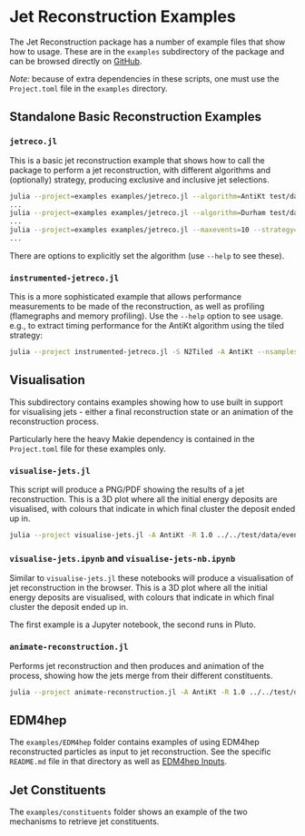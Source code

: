 # Jet Reconstruction Examples

The Jet Reconstruction package has a number of example files that show how to
usage. These are in the `examples` subdirectory of the package and can be
browsed directly on
[GitHub](https://github.com/JuliaHEP/JetReconstruction.jl/tree/main/examples).

*Note:* because of extra dependencies in these scripts, one must use the
`Project.toml` file in the `examples` directory.

## Standalone Basic Reconstruction Examples

### `jetreco.jl`

This is a basic jet reconstruction example that shows how to call the package to
perform a jet reconstruction, with different algorithms and (optionally)
strategy, producing exclusive and inclusive jet selections.

```sh
julia --project=examples examples/jetreco.jl --algorithm=AntiKt test/data/events.pp13TeV.hepmc3.gz
...
julia --project=examples examples/jetreco.jl --algorithm=Durham test/data/events.eeH.hepmc3.gz
...
julia --project=examples examples/jetreco.jl --maxevents=10 --strategy=N2Plain --algorithm=Kt --exclusive-njets=3 test/data/events.pp13TeV.hepmc3.gz
...
```

There are options to explicitly set the algorithm (use `--help` to see these).

### `instrumented-jetreco.jl`

This is a more sophisticated example that allows performance measurements to be
made of the reconstruction, as well as profiling (flamegraphs and memory
profiling). Use the `--help` option to see usage. e.g., to extract timing
performance for the AntiKt algorithm using the tiled strategy:

```sh
julia --project instrumented-jetreco.jl -S N2Tiled -A AntiKt --nsamples 100 ../test/data/events.hepmc3
```

## Visualisation

This subdirectory contains examples showing how to use built in support for
visualising jets - either a final reconstruction state or an animation of the
reconstruction process.

Particularly here the heavy Makie dependency is contained in the `Project.toml`
file for these examples only.

### `visualise-jets.jl`

This script will produce a PNG/PDF showing the results of a jet reconstruction.
This is a 3D plot where all the initial energy deposits are visualised, with
colours that indicate in which final cluster the deposit ended up in.

```sh
julia --project visualise-jets.jl -A AntiKt -R 1.0 ../../test/data/events.pp13TeV.hepmc3.gz test-pp.png
```

### `visualise-jets.ipynb` and `visualise-jets-nb.ipynb`

Similar to `visualise-jets.jl` these notebooks will produce a visualisation of
jet reconstruction in the browser. This is a 3D plot where all the initial
energy deposits are visualised, with colours that indicate in which final
cluster the deposit ended up in.

The first example is a Jupyter notebook, the second runs in Pluto.

### `animate-reconstruction.jl`

Performs jet reconstruction and then produces and animation of the process,
showing how the jets merge from their different constituents.

```sh
julia --project animate-reconstruction.jl -A AntiKt -R 1.0 ../../test/data/events.pp13TeV.hepmc3.gz test-pp.mp4
```

## EDM4hep

The `examples/EDM4hep` folder contains examples of using EDM4hep reconstructed
particles as input to jet reconstruction. See the specific `README.md` file in
that directory as well as [EDM4hep Inputs](@ref).

## Jet Constituents

The `examples/constituents` folder shows an example of the two mechanisms to
retrieve jet constituents.
